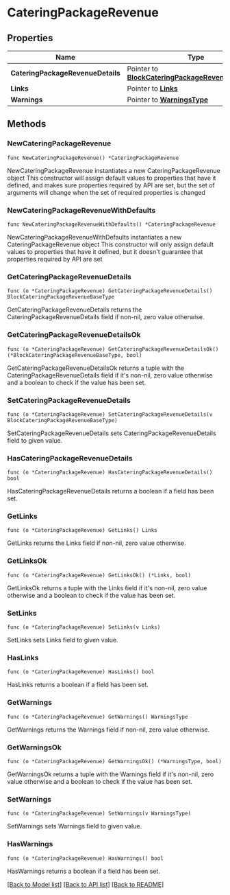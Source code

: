 # CateringPackageRevenue

## Properties

Name | Type | Description | Notes
------------ | ------------- | ------------- | -------------
**CateringPackageRevenueDetails** | Pointer to [**BlockCateringPackageRevenueBaseType**](BlockCateringPackageRevenueBaseType.md) |  | [optional] 
**Links** | Pointer to [**Links**](Links.md) |  | [optional] 
**Warnings** | Pointer to [**WarningsType**](WarningsType.md) |  | [optional] 

## Methods

### NewCateringPackageRevenue

`func NewCateringPackageRevenue() *CateringPackageRevenue`

NewCateringPackageRevenue instantiates a new CateringPackageRevenue object
This constructor will assign default values to properties that have it defined,
and makes sure properties required by API are set, but the set of arguments
will change when the set of required properties is changed

### NewCateringPackageRevenueWithDefaults

`func NewCateringPackageRevenueWithDefaults() *CateringPackageRevenue`

NewCateringPackageRevenueWithDefaults instantiates a new CateringPackageRevenue object
This constructor will only assign default values to properties that have it defined,
but it doesn't guarantee that properties required by API are set

### GetCateringPackageRevenueDetails

`func (o *CateringPackageRevenue) GetCateringPackageRevenueDetails() BlockCateringPackageRevenueBaseType`

GetCateringPackageRevenueDetails returns the CateringPackageRevenueDetails field if non-nil, zero value otherwise.

### GetCateringPackageRevenueDetailsOk

`func (o *CateringPackageRevenue) GetCateringPackageRevenueDetailsOk() (*BlockCateringPackageRevenueBaseType, bool)`

GetCateringPackageRevenueDetailsOk returns a tuple with the CateringPackageRevenueDetails field if it's non-nil, zero value otherwise
and a boolean to check if the value has been set.

### SetCateringPackageRevenueDetails

`func (o *CateringPackageRevenue) SetCateringPackageRevenueDetails(v BlockCateringPackageRevenueBaseType)`

SetCateringPackageRevenueDetails sets CateringPackageRevenueDetails field to given value.

### HasCateringPackageRevenueDetails

`func (o *CateringPackageRevenue) HasCateringPackageRevenueDetails() bool`

HasCateringPackageRevenueDetails returns a boolean if a field has been set.

### GetLinks

`func (o *CateringPackageRevenue) GetLinks() Links`

GetLinks returns the Links field if non-nil, zero value otherwise.

### GetLinksOk

`func (o *CateringPackageRevenue) GetLinksOk() (*Links, bool)`

GetLinksOk returns a tuple with the Links field if it's non-nil, zero value otherwise
and a boolean to check if the value has been set.

### SetLinks

`func (o *CateringPackageRevenue) SetLinks(v Links)`

SetLinks sets Links field to given value.

### HasLinks

`func (o *CateringPackageRevenue) HasLinks() bool`

HasLinks returns a boolean if a field has been set.

### GetWarnings

`func (o *CateringPackageRevenue) GetWarnings() WarningsType`

GetWarnings returns the Warnings field if non-nil, zero value otherwise.

### GetWarningsOk

`func (o *CateringPackageRevenue) GetWarningsOk() (*WarningsType, bool)`

GetWarningsOk returns a tuple with the Warnings field if it's non-nil, zero value otherwise
and a boolean to check if the value has been set.

### SetWarnings

`func (o *CateringPackageRevenue) SetWarnings(v WarningsType)`

SetWarnings sets Warnings field to given value.

### HasWarnings

`func (o *CateringPackageRevenue) HasWarnings() bool`

HasWarnings returns a boolean if a field has been set.


[[Back to Model list]](../README.md#documentation-for-models) [[Back to API list]](../README.md#documentation-for-api-endpoints) [[Back to README]](../README.md)


